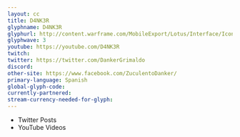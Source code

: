 ```yaml
---
layout: cc
title: D4NK3R
glyphname: D4NK3R
glyphurl: http://content.warframe.com/MobileExport/Lotus/Interface/Icons/Player/ContentCreators/D4NK3R.png
glyphwave: 3
youtube: https://youtube.com/D4NK3R
twitch: 
twitter: https://twitter.com/DankerGrimaldo
discord: 
other-site: https://www.facebook.com/ZuculentoDanker/
primary-language: Spanish
global-glyph-code: 
currently-partnered: 
stream-currency-needed-for-glyph: 
---
```

* Twitter Posts
* YouTube Videos
